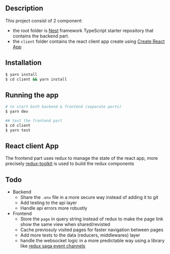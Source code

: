 ## Description

This project consist of 2 component:
* the root folder is [Nest](https://github.com/nestjs/nest) framework TypeScript starter repository that contains the backend part.
* the `client` folder contains the react client app create using [Create React App](https://github.com/facebook/create-react-app)
## Installation

```bash
$ yarn install
$ cd client && yarn install
```

## Running the app

```bash
# to start both backend & frontend (separate ports)
$ yarn dev

## test the frontend part
$ cd client
$ yarn test
```


## React client App
The frontend part uses redux to manage the state of the react app, more precisely [redux-toolkit](https://github.com/reduxjs/redux-toolkit) is used to build the redux components

## Todo 
* Backend
  * Share the `.env` file in a more secure way instead of adding it to git 
  * Add testing to the api layer
  * Handle api errors more robustly
* Frontend
  * Store the `page` in query string instead of redux to make the page link show the same view when shared/revisted
  * Cache previosuly visited pages for faster navigation between pages
  * Add more tests to the data (reducers, middlewares) layer 
  * handle the websocket logic in a more predictable way using a library like [redux saga event channels](https://redux-saga.js.org/docs/advanced/Channels/#using-the-eventchannel-factory-to-connect-to-external-events)
